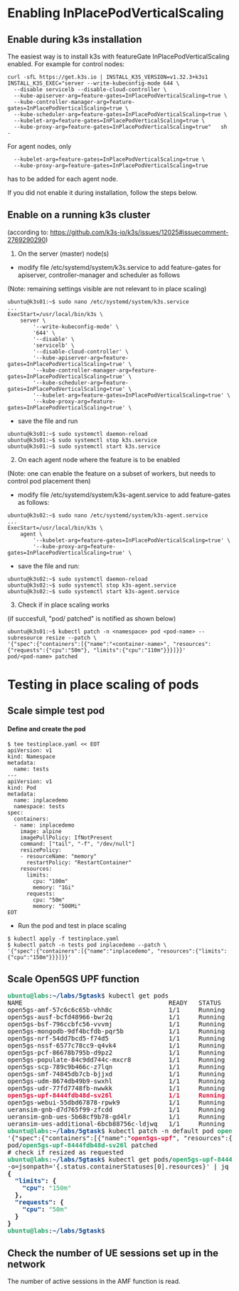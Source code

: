 # Enabling InPlacePodVerticalScaling

## Enable during k3s installation

The easiest way is to install k3s with featureGate InPlacePodVerticalScaling enabled. For example for control nodes:

```
curl -sfL https://get.k3s.io | INSTALL_K3S_VERSION=v1.32.3+k3s1   INSTALL_K3S_EXEC="server --write-kubeconfig-mode 644 \
  --disable servicelb --disable-cloud-controller \
  --kube-apiserver-arg=feature-gates=InPlacePodVerticalScaling=true \
  --kube-controller-manager-arg=feature-gates=InPlacePodVerticalScaling=true \
  --kube-scheduler-arg=feature-gates=InPlacePodVerticalScaling=true \
  --kubelet-arg=feature-gates=InPlacePodVerticalScaling=true \
  --kube-proxy-arg=feature-gates=InPlacePodVerticalScaling=true"   sh -
```

For agent nodes, only
```
  --kubelet-arg=feature-gates=InPlacePodVerticalScaling=true \
  --kube-proxy-arg=feature-gates=InPlacePodVerticalScaling=true
```
has to be added for each agent node.

If you did not enable it during installation, follow the steps below.

## Enable on a running k3s cluster

(according to: https://github.com/k3s-io/k3s/issues/12025#issuecomment-2769290290)

1) On the server (master) node(s)

- modify file /etc/systemd/system/k3s.service to add feature-gates for apiserver, controller-manager and scheduler as follows

(Note: remaining settings visible are not relevant to in place scaling)
```
ubuntu@k3s01:~$ sudo nano /etc/systemd/system/k3s.service
...
ExecStart=/usr/local/bin/k3s \
    server \
        '--write-kubeconfig-mode' \
        '644' \
        '--disable' \
        'servicelb' \
        '--disable-cloud-controller' \
        '--kube-apiserver-arg=feature-gates=InPlacePodVerticalScaling=true' \
        '--kube-controller-manager-arg=feature-gates=InPlacePodVerticalScaling=true' \
        '--kube-scheduler-arg=feature-gates=InPlacePodVerticalScaling=true' \
        '--kubelet-arg=feature-gates=InPlacePodVerticalScaling=true' \
        '--kube-proxy-arg=feature-gates=InPlacePodVerticalScaling=true' \
```
- save the file and run
```
ubuntu@k3s01:~$ sudo systemctl daemon-reload
ubuntu@k3s01:~$ sudo systemctl stop k3s.service
ubuntu@k3s01:~$ sudo systemctl start k3s.service
```
2) On each agent node where the feature is to be enabled

(Note: one can enable the feature on a subset of workers, but needs to control pod placement then)

- modify file /etc/systemd/system/k3s-agent.service to add feature-gates as follows:
```
ubuntu@k3s02:~$ sudo nano /etc/systemd/system/k3s-agent.service
...
ExecStart=/usr/local/bin/k3s \
    agent \
        '--kubelet-arg=feature-gates=InPlacePodVerticalScaling=true' \
        '--kube-proxy-arg=feature-gates=InPlacePodVerticalScaling=true' \
```
- save the file and run:
```
ubuntu@k3s02:~$ sudo systemctl daemon-reload
ubuntu@k3s02:~$ sudo systemctl stop k3s-agent.service
ubuntu@k3s02:~$ sudo systemctl start k3s-agent.service
```
3) Check if in place scaling works

(if succesfull, "pod/ patched" is notified as shown below)
```
ubuntu@k3s01:~$ kubectl patch -n <namespace> pod <pod-name> --subresource resize --patch \
'{"spec":{"containers":[{"name":"<container-name>", "resources":{"requests":{"cpu":"50m"}, "limits":{"cpu":"110m"}}}]}}'
pod/<pod-name> patched
```

# Testing in place scaling of pods

## Scale simple test pod

#### Define and create the pod
```
$ tee testinplace.yaml << EOT
apiVersion: v1
kind: Namespace
metadata:
  name: tests
---
apiVersion: v1
kind: Pod
metadata:
  name: inplacedemo
  namespace: tests
spec:
  containers:
  - name: inplacedemo
    image: alpine
    imagePullPolicy: IfNotPresent
    command: ["tail", "-f", "/dev/null"]
    resizePolicy:
    - resourceName: "memory"
      restartPolicy: "RestartContainer"
    resources:
      limits:
        cpu: "100m"
        memory: "1Gi"
      requests:
        cpu: "50m"
        memory: "500Mi"
EOT
```
- Run the pod and test in place scaling
```
$ kubectl apply -f testinplace.yaml
$ kubectl patch -n tests pod inplacedemo --patch \
'{"spec":{"containers":[{"name":"inplacedemo", "resources":{"limits":{"cpu":"150m"}}}]}}'
```

## Scale Open5GS UPF function

<pre><font color="#26A269"><b>ubuntu@labs</b></font>:<font color="#12488B"><b>~/labs/5gtask</b></font>$ kubectl get pods
NAME                                       READY   STATUS    RESTARTS        AGE
open5gs-amf-57c6c6c65b-vhh8c               1/1     Running   0               4h39m
open5gs-ausf-bcfd48966-bwr2q               1/1     Running   0               4h39m
open5gs-bsf-796ccbfc56-vvvmj               1/1     Running   0               4h39m
open5gs-mongodb-9df4bcfdb-pqr5b            1/1     Running   0               4h39m
open5gs-nrf-54dd7bcd5-f74d5                1/1     Running   0               4h39m
open5gs-nssf-6577c78cc9-q4vk4              1/1     Running   0               4h39m
open5gs-pcf-86678b795b-d9pz2               1/1     Running   5 (4h36m ago)   4h39m
open5gs-populate-84c9dd744c-mxcr8          1/1     Running   0               4h39m
open5gs-scp-789c9b466c-z7lqn               1/1     Running   0               4h39m
open5gs-smf-74845db7cb-bjjxd               1/1     Running   0               4h39m
open5gs-udm-8674db49b9-swxhl               1/1     Running   0               4h39m
open5gs-udr-77fd7748fb-nwwkk               1/1     Running   5 (4h37m ago)   4h39m
<font color="#DC143C"><b>open5gs-upf-8444fdb48d-sv26l               1/1     Running   0               4h39m</b></font>
open5gs-webui-55dbd67878-rpwk9             1/1     Running   0               4h39m
ueransim-gnb-d7d765f99-zfcdd               1/1     Running   0               4h7m
ueransim-gnb-ues-5b68cf9b78-gd4lr          1/1     Running   1 (4h7m ago)    4h7m
ueransim-ues-additional-6bcb88756c-ldjwq   1/1     Running   0               4h5m
<font color="#26A269"><b>ubuntu@labs</b></font>:<font color="#12488B"><b>~/labs/5gtask</b></font>$ kubectl patch -n default pod <font color="#26A269"><b>open5gs-upf-8444fdb48d-sv26l</b></font> --subresource resize --patch  \
&apos;{&quot;spec&quot;:{&quot;containers&quot;:[{&quot;name&quot;:&quot;<font color="#DC143C"><b>open5gs-upf</b></font>&quot;, &quot;resources&quot;:{&quot;limits&quot;:{&quot;cpu&quot;:&quot;150m&quot;}}}]}}&apos;
pod/<font color="#26A269"><b>open5gs-upf-8444fdb48d-sv26l</b></font> patched
# check if resized as requested
<font color="#26A269"><b>ubuntu@labs</b></font>:<font color="#12488B"><b>~/labs/5gtask</b></font>$ kubectl get pods/<font color="#26A269"><b>open5gs-upf-8444fdb48d-sv26l</b></font> \
-o=jsonpath=&apos;{.status.containerStatuses[0].resources}&apos; | jq
<b>{</b>
<b>  </b><font color="#12488B"><b>&quot;limits&quot;</b></font><b>: {</b>
<b>    </b><font color="#12488B"><b>&quot;cpu&quot;</b></font><b>: </b><font color="#26A269">&quot;150m&quot;</font>
<b>  },</b>
<b>  </b><font color="#12488B"><b>&quot;requests&quot;</b></font><b>: {</b>
<b>    </b><font color="#12488B"><b>&quot;cpu&quot;</b></font><b>: </b><font color="#26A269">&quot;50m&quot;</font>
<b>  }</b>
<b>}</b>
<font color="#26A269"><b>ubuntu@labs</b></font>:<font color="#12488B"><b>~/labs/5gtask</b></font>$</pre>

## Check the number of UE sessions set up in the network

The number of active sessions in the AMF function is read.




